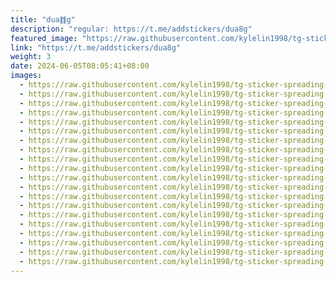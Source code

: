 ```yaml
---
title: "dua䷇g"
description: "regular: https://t.me/addstickers/dua8g"
featured_image: "https://raw.githubusercontent.com/kylelin1998/tg-sticker-spreading-worldwide-images/main/img/14e3afad-9ac6-4322-acbf-71a2925c740a.jpg"
link: "https://t.me/addstickers/dua8g"
weight: 3
date: 2024-06-05T08:05:41+08:00
images:
  - https://raw.githubusercontent.com/kylelin1998/tg-sticker-spreading-worldwide-images/main/img/14e3afad-9ac6-4322-acbf-71a2925c740a.jpg
  - https://raw.githubusercontent.com/kylelin1998/tg-sticker-spreading-worldwide-images/main/img/77bec7d8-9898-4ad0-a064-0a78afc28c35.jpg
  - https://raw.githubusercontent.com/kylelin1998/tg-sticker-spreading-worldwide-images/main/img/f9bd655f-d987-4d0e-8d18-356e8781f1fd.jpg
  - https://raw.githubusercontent.com/kylelin1998/tg-sticker-spreading-worldwide-images/main/img/cd9409fd-a95b-42e9-b58f-9a188466e724.jpg
  - https://raw.githubusercontent.com/kylelin1998/tg-sticker-spreading-worldwide-images/main/img/7847c993-3dce-421a-a9f5-fffe81712e9c.jpg
  - https://raw.githubusercontent.com/kylelin1998/tg-sticker-spreading-worldwide-images/main/img/012ca3be-7859-492d-a121-4871bad306ec.jpg
  - https://raw.githubusercontent.com/kylelin1998/tg-sticker-spreading-worldwide-images/main/img/987bcf73-b676-4bfa-8999-7ee8e542af0e.jpg
  - https://raw.githubusercontent.com/kylelin1998/tg-sticker-spreading-worldwide-images/main/img/466af35e-47a4-4752-8a66-f9f28716d356.jpg
  - https://raw.githubusercontent.com/kylelin1998/tg-sticker-spreading-worldwide-images/main/img/9769ff38-f723-446f-9cfa-63de49f5bcdb.jpg
  - https://raw.githubusercontent.com/kylelin1998/tg-sticker-spreading-worldwide-images/main/img/a76f61d3-300d-423e-bbbb-92c4f3de0e8f.jpg
  - https://raw.githubusercontent.com/kylelin1998/tg-sticker-spreading-worldwide-images/main/img/bcd2aa7b-3cee-4507-b6a0-18a6f3d472d8.jpg
  - https://raw.githubusercontent.com/kylelin1998/tg-sticker-spreading-worldwide-images/main/img/989e7b69-a912-41af-be45-fd91429f3a01.jpg
  - https://raw.githubusercontent.com/kylelin1998/tg-sticker-spreading-worldwide-images/main/img/de143f91-99e7-4cb8-9d55-da0516e7a3c1.jpg
  - https://raw.githubusercontent.com/kylelin1998/tg-sticker-spreading-worldwide-images/main/img/eb8e6c8e-ba53-4e05-ab06-3cf0b21f9056.jpg
  - https://raw.githubusercontent.com/kylelin1998/tg-sticker-spreading-worldwide-images/main/img/befa0c64-086e-41d6-b6fb-9ed154a2a76b.jpg
  - https://raw.githubusercontent.com/kylelin1998/tg-sticker-spreading-worldwide-images/main/img/26994751-4435-4d9c-b1c2-f304a8d55126.jpg
  - https://raw.githubusercontent.com/kylelin1998/tg-sticker-spreading-worldwide-images/main/img/3a3f1311-3bb3-4999-82bb-229576af56a0.jpg
  - https://raw.githubusercontent.com/kylelin1998/tg-sticker-spreading-worldwide-images/main/img/fa66f25e-6cf2-463a-9523-f17ebb591670.jpg
  - https://raw.githubusercontent.com/kylelin1998/tg-sticker-spreading-worldwide-images/main/img/a5b6e5e6-a838-46f0-838f-30a5e46f976a.jpg
  - https://raw.githubusercontent.com/kylelin1998/tg-sticker-spreading-worldwide-images/main/img/153f4701-2eb8-4e88-bb6d-741221fdda37.jpg
---
```

